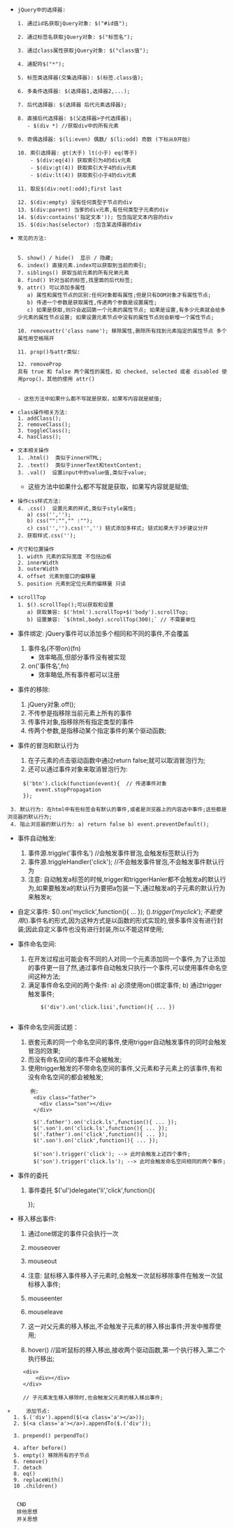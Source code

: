 +     jQuery中的选择器:
      
      1. 通过id名获取jQuery对象: $("#id值");
      
      2. 通过标签名获取jQuery对象: $("标签名");
      
      3. 通过class属性获取jQuery对象: $("class值");

      4. 通配符$("*");
      
      5. 标签类选择器(交集选择器): $(标签.class值); 

      6. 多条件选择器: $(选择器1,选择器2,...);

      7. 后代选择器: $(选择器 后代元素选择器);

      8. 直接后代选择器: $(父选择器>子代选择器);
         - $(div *) //获取div中的所有元素
      
      9. 奇偶选择器: $(li:even) 偶数/ $(li:odd) 奇数 (下标从0开始)

      10. 索引选择器: gt(大于) lt(小于) eq(等于) 
          - $(div:eq(4)) 获取索引为4的div元素 
          - $(div:gt(4)) 获取索引大于4的div元素
          - $(div:lt(4)) 获取索引小于4的div元素
        
      11. 取反$(div:not(:odd);first last

      12. $(div:empty) 没有任何类型子节点的div
      13. $(div:parent) 当爹的div元素,有任何类型子元素的div 
      14. $(div:contains('指定文本')); 包含指定文本内容的div
      15. $(div:has(selector) :包含某选择器的div

+     常见的方法:
     

      5. show() / hide()  显示 / 隐藏;
      6. index() 直接元素.index可以获取到当前的索引;
      7. siblings() 获取当前元素的所有兄弟元素
      8. find() 针对当前的标签,找里面的后代标签;
      9. attr() 可以添加多属性
         a) 属性和属性节点的区别:任何对象都有属性;但是只有DOM对象才有属性节点;
         b) 传递一个参数是获取属性,传递两个参数是设置属性;
         c) 如果是获取,则只会返回第一个元素的属性节点; 如果是设置,有多少元素就会给多少元素的属性节点设置; 如果设置元素节点中没有的属性节点则会新增一个属性节点;

      10. removeattr('class name'); 移除属性,删除所有找到元素指定的属性节点 多个属性用空格隔开

      11. prop()与attr类似:

      12. removeProp
      具有 true 和 false 两个属性的属性，如 checked, selected 或者 disabled 使用prop()，其他的使用 attr()

      
      - 这些方法中如果什么都不写就是获取，如果写内容就是赋值;
      
+     class操作相关方法:
      1. addClass();
      2. removeClass();
      3. toggleClass();
      4. hasClass();

+     文本相关操作
      1. .html()  类似于innerHTML;
      2. .text()  类似于innerText和textContent;
      3. .val()  设置input中的value值,类似于value;
    - 这些方法中如果什么都不写就是获取，如果写内容就是赋值;

+     操作css样式方法:
      4. .css()  设置元素的样式,类似于style属性;
         a) css('','');
         b) css("":"","" :"");
         c) css('','').css('','') 链式添加多样式; 链式如果大于3步建议分开
      2. 获取样式.css('');

+     尺寸和位置操作
      1. width 元素的实际宽度 不包括边框
      2. innerWidth 
      3. outerWidth
      4. offset 元素到窗口的偏移量
      5. position 元素到定位元素的偏移量 只读

+     scrollTop
      1. $().scrollTop();可以获取和设置 
         a) 获取兼容: $('html').scrollTop+$('body').scrollTop;
         b) 设置兼容: `$(html,body).scrollTop(300);` // 不需要单位

+    事件绑定: jQuery事件可以添加多个相同和不同的事件,不会覆盖
     1. 事件名(不带on)(fn)
        - 效率略高,但部分事件没有被实现
     2. on('事件名',fn)
        - 效率略低,所有事件都可以注册

+    事件的移除: 
     1. jQuery对象.off(); 
     2. 不传参是指移除当前元素上所有的事件
     3. 传事件对象,指移除所有指定类型的事件
     4. 传两个参数,是指移动某个指定事件的某个驱动函数;

+    事件的冒泡和默认行为
     1. 在子元素的点击驱动函数中通过return false;就可以取消冒泡行为;
     2. 还可以通过事件对象来取消冒泡行为:
   ```
        $('btn').click(function(event){  // 传递事件对象
            event.stopPropagation
        });
   ```
     3. 默认行为: 在html中有些标签会有默认的事件,或者是浏览器上的内容选中事件;这些都是浏览器的默认行为;
     4. 阻止浏览器的默认行为: a) return false b) event.preventDefault();

+    事件自动触发:
     
     1. 事件源.triggle('事件名') //会触发事件冒泡,会触发标签默认行为
     2. 事件源.triggleHandler('click'); //不会触发事件冒泡,不会触发事件默认行为 
     3. 注意: 自动触发a标签的时候,trigger和triggerHanler都不会触发a的默认行为,如果要触发a的默认行为要把a包装一下,通过触发a的子元素的默认行为来触发a;

+    自定义事件:
     $().on('myclick',function(){ ... });
     $().trigger('myclick'); 
     不能使用$().事件名的形式,因为这种方式是以函数的形式实现的,很多事件没有进行封装;因此自定义事件也没有进行封装,所以不能这样使用;

+    事件命名空间:
     1. 在开发过程出可能会有不同的人对同一个元素添加同一个事件,为了让添加的事件更一目了然,通过事件自动触发只执行一个事件,可以使用事件命名空间这种方法; 
     2. 满足事件命名空间的两个条件:
        a) 必须使用on()绑定事件;
        b) 通过trigger触发事件;
        ```
            $('div').on('click.lisi',function(){ ... })
            
        ```

+    事件命名空间面试题：
     1. 嵌套元素的同一个命名空间的事件,使用trigger自动触发事件的同时会触发冒泡的效果;
     2. 而没有命名空间的事件不会被触发;
     3. 使用trigger触发的不带命名空间的事件,父元素和子元素上的该事件,有和没有命名空间的都会被触发;
     ```
         例: 
          <div class="father">
            <div class="son"></div>          
          </div>

          $('.father').on('click.ls',function(){ ... });
          $('.son').on('click.ls',function(){ ... });
          $('.father').on('click',function(){ ... });
          $('.son').on('click',function(){ ... });

          $('son').trigger('click'); --> 此时会触发上述四个事件;
          $('son').trigger('click.ls'); --> 此时会触发命名空间相同的两个事件;

     ```

+    事件的委托  
     1. 事件委托
         $('ul')delegate('li','click',function(){

         }); 

+    移入移出事件:    
     1. 通过one绑定的事件只会执行一次     
     2. mouseover
     3. mouseout
     4. 注意: 鼠标移入事件移入子元素时,会触发一次鼠标移除事件在触发一次鼠标移入事件;

     5. mouseenter
     6. mouseleave
     7. 这一对父元素的移入移出,不会触发子元素的移入移出事件;开发中推荐使用;

     8. hover() //监听鼠标的移入移出,接收两个驱动函数,第一个执行移入,第二个执行移出;

     
   ```
        <div>
            <div></div> 
        </div>

        // 子元素发生移入移除时,也会触发父元素的移入移出事件;

+     添加节点: 
     1. $.('div').append($(<a class='a'></a>));
     2. $(<a class='a'></a>).appendTo($.('div'));

     3. prepend() perpendTo()

     4. after before()
     5. empty() 移除所有的子节点
     6. remove()
     7. detach
     8. eq()
     9. replaceWith()
     10 .children()


      CND 
      排他思想
      开关思想

      